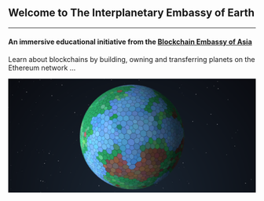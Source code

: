 ## Welcome to The Interplanetary Embassy of Earth
--------------------------------------------------

#### An immersive educational initiative from the [Blockchain Embassy of Asia](http://bce.asia)

Learn about blockchains by building, owning and transferring planets on the Ethereum network ...

![The Planet Obviiious](https://raw.githubusercontent.com/msmalley/planets/master/assets/img/obviiious.png)